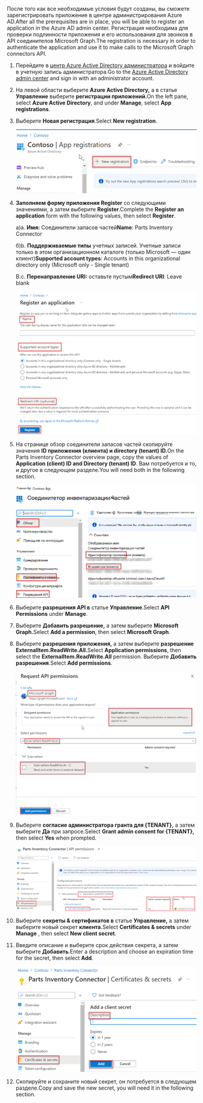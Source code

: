 <!-- markdownlint-disable MD002 MD041 -->

<span data-ttu-id="6f8d6-101">После того как все необходимые условия будут созданы, вы сможете зарегистрировать приложение в центре администрирования Azure AD.</span><span class="sxs-lookup"><span data-stu-id="6f8d6-101">After all the prerequisites are in place, you will be able to register an application in the Azure AD admin center.</span></span> <span data-ttu-id="6f8d6-102">Регистрация необходима для проверки подлинности приложения и его использования для звонков в API соединителов Microsoft Graph.</span><span class="sxs-lookup"><span data-stu-id="6f8d6-102">The registration is necessary in order to authenticate the application and use it to make calls to the Microsoft Graph connectors API.</span></span>

1. <span data-ttu-id="6f8d6-103">Перейдите в [центр Azure Active Directory администратора](https://aad.portal.azure.com/) и войдите в учетную запись администратора.</span><span class="sxs-lookup"><span data-stu-id="6f8d6-103">Go to the [Azure Active Directory admin center](https://aad.portal.azure.com/) and sign in with an administrator account.</span></span>
2. <span data-ttu-id="6f8d6-104">На левой области выберите **Azure Active Directory,** а в статье **Управление** выберите **регистрации приложений.**</span><span class="sxs-lookup"><span data-stu-id="6f8d6-104">On the left pane, select **Azure Active Directory**, and under **Manage**, select **App registrations**.</span></span>
3. <span data-ttu-id="6f8d6-105">Выберите **Новая регистрация**.</span><span class="sxs-lookup"><span data-stu-id="6f8d6-105">Select **New registration**.</span></span>

    ![Снимок экрана, показывающий раздел "Регистрация приложений"](images/connectors-images/build2.png)

4. <span data-ttu-id="6f8d6-107">**Заполняем форму приложения Register** со следующими значениями, а затем выберите **Register**.</span><span class="sxs-lookup"><span data-stu-id="6f8d6-107">Complete the **Register an application** form with the following values, then select **Register**.</span></span>

    <span data-ttu-id="6f8d6-108">а)</span><span class="sxs-lookup"><span data-stu-id="6f8d6-108">a.</span></span> <span data-ttu-id="6f8d6-109">**Имя:** Соединители запасов частей</span><span class="sxs-lookup"><span data-stu-id="6f8d6-109">**Name**: Parts Inventory Connector</span></span>

    <span data-ttu-id="6f8d6-110">б)</span><span class="sxs-lookup"><span data-stu-id="6f8d6-110">b.</span></span> <span data-ttu-id="6f8d6-111">**Поддерживаемые типы** учетных записей. Учетные записи только в этом организационном каталоге (только Microsoft — один клиент)</span><span class="sxs-lookup"><span data-stu-id="6f8d6-111">**Supported account types**: Accounts in this organizational directory only (Microsoft only - Single tenant)</span></span>

    <span data-ttu-id="6f8d6-112">В.</span><span class="sxs-lookup"><span data-stu-id="6f8d6-112">c.</span></span> <span data-ttu-id="6f8d6-113">**Перенаправление URI:** оставьте пустым</span><span class="sxs-lookup"><span data-stu-id="6f8d6-113">**Redirect URI**: Leave blank</span></span>

    ![Снимок экрана, показывающий раздел "Регистрация приложения"](images/connectors-images/build3-contoso-register-app.png)

5. <span data-ttu-id="6f8d6-115">На странице обзор соединители запасов частей скопируйте значения **ID приложения (клиента) и directory (tenant) ID.**</span><span class="sxs-lookup"><span data-stu-id="6f8d6-115">On the Parts Inventory Connector overview page, copy the values of **Application (client) ID and Directory (tenant) ID**.</span></span> <span data-ttu-id="6f8d6-116">Вам потребуется и то, и другое в следующем разделе.</span><span class="sxs-lookup"><span data-stu-id="6f8d6-116">You will need both in the following section.</span></span>

    ![Снимок экрана, показывающий раздел "Соединители запасов частей"](images/connectors-images/build3-contoso-partsinv.png)

6. <span data-ttu-id="6f8d6-118">Выберите **разрешения API в** статье **Управление**.</span><span class="sxs-lookup"><span data-stu-id="6f8d6-118">Select **API Permissions** under **Manage**.</span></span>
7. <span data-ttu-id="6f8d6-119">Выберите **Добавить разрешение,** а затем выберите **Microsoft Graph.**</span><span class="sxs-lookup"><span data-stu-id="6f8d6-119">Select **Add a permission**, then select **Microsoft Graph**.</span></span>
8. <span data-ttu-id="6f8d6-120">Выберите **разрешения приложения,** а затем выберите **разрешение ExternalItem.ReadWrite.All.**</span><span class="sxs-lookup"><span data-stu-id="6f8d6-120">Select **Application permissions**, then select the **ExternalItem.ReadWrite.All** permission.</span></span> <span data-ttu-id="6f8d6-121">Выберите **Добавить разрешения**.</span><span class="sxs-lookup"><span data-stu-id="6f8d6-121">Select **Add permissions**.</span></span>

    ![Снимок экрана, показывающий раздел "Разрешения API запроса"](images/connectors-images/build4.png)

9. <span data-ttu-id="6f8d6-123">Выберите **согласие администратора гранта для {TENANT},** а затем выберите **Да** при запросе.</span><span class="sxs-lookup"><span data-stu-id="6f8d6-123">Select **Grant admin consent for {TENANT},** then select **Yes** when prompted.</span></span>

    ![Снимок экрана, показывающий раздел "Разрешения api соединитетеля запасов частей"](images/connectors-images/build5.png)

10. <span data-ttu-id="6f8d6-125">Выберите **секреты &amp; сертификатов в** статье **Управление,** а затем выберите новый секрет **клиента.**</span><span class="sxs-lookup"><span data-stu-id="6f8d6-125">Select **Certificates &amp; secrets** under **Manage** , then select **New client secret**.</span></span>
11. <span data-ttu-id="6f8d6-126">Введите описание и выберите срок действия секрета, а затем выберите **Добавить**.</span><span class="sxs-lookup"><span data-stu-id="6f8d6-126">Enter a description and choose an expiration time for the secret, then select **Add**.</span></span>

    ![Снимок экрана, показывающий раздел "Сертифиции и секреты соединитетеля запасов частей"](images/connectors-images/build6.png)

12. <span data-ttu-id="6f8d6-128">Скопируйте и сохраните новый секрет, он потребуется в следующем разделе.</span><span class="sxs-lookup"><span data-stu-id="6f8d6-128">Copy and save the new secret, you will need it in the following section.</span></span>
